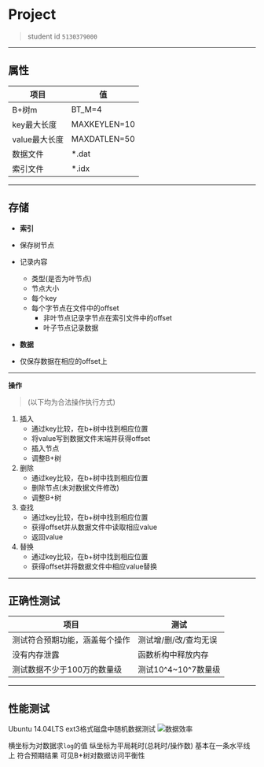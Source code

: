 **Project**
=

>student id `5130379000`

---

**属性**
-
|项目|值|
|---|---|
|B+树m|BT_M=4|
|key最大长度|MAXKEYLEN=10|
|value最大长度|MAXDATLEN=50|
|数据文件|*.dat|
|索引文件|*.idx|


---

**存储**
-

- **索引**
 - 保存树节点
 - 记录内容
	 - 类型(是否为叶节点)
	 - 节点大小
	 - 每个key
	 - 每个字节点在文件中的offset
		 - 非叶节点记录字节点在索引文件中的offset
		 - 叶子节点记录数据

- **数据**
 - 仅保存数据在相应的offset上

---

**操作**
>(以下均为合法操作执行方式)

 1. 插入
	 + 通过key比较，在b+树中找到相应位置
	 + 将value写到数据文件末端并获得offset
	 + 插入节点
	 + 调整B+树
 2. 删除
	 + 通过key比较，在b+树中找到相应位置
	 + 删除节点(未对数据文件修改)
	 + 调整B+树
 3. 查找
	 + 通过key比较，在b+树中找到相应位置
	 + 获得offset并从数据文件中读取相应value
	 + 返回value
 4. 替换
	 + 通过key比较，在b+树中找到相应位置
	 + 获得offset并将数据文件中相应value替换

---

**正确性测试**
-
|项目|测试|
|---|---|
|测试符合预期功能，涵盖每个操作|测试增/删/改/查均无误|
|没有内存泄露|函数析构中释放内存|
|测试数据不少于100万的数量级|测试10^4~10^7数量级|


---

**性能测试**
-

Ubuntu 14.04LTS ext3格式磁盘中随机数据测试
![数据效率](http://s8.sinaimg.cn/middle/002ie0p7zy6Pds5WP5ld7&690)

横坐标为对数据求`log`的值
纵坐标为平局耗时(总耗时/操作数)
基本在一条水平线上
符合预期结果
可见B+树对数据访问平衡性

